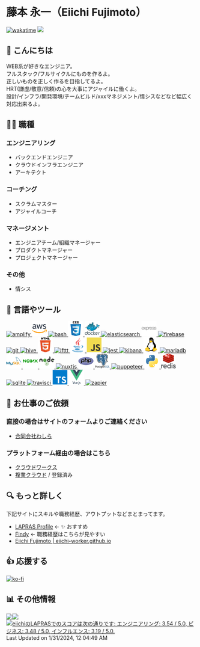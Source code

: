 藤本 永一（Eiichi Fujimoto）
===

[![wakatime](https://wakatime.com/badge/user/c7ac5d98-f2b4-4c67-a5a5-8fd929645b8b.svg)](https://wakatime.com/@c7ac5d98-f2b4-4c67-a5a5-8fd929645b8b)
![](https://komarev.com/ghpvc/?username=eiichi-worker)

🤗 こんにちは
---

WEB系が好きなエンジニア。  
フルスタック/フルサイクルにものを作るよ。  
正しいものを正しく作るを目指してるよ。  
HRT(謙虚/敬意/信頼)の心を大事にアジャイルに働くよ。  
設計/インフラ/開発環境/チームビルド/xxxマネジメント/情シスなどなど幅広く対応出来るよ。


🧑‍💻 職種
---

### エンジニアリング

- バックエンドエンジニア
- クラウドインフラエンジニア
- アーキテクト

### コーチング

- スクラムマスター
- アジャイルコーチ

### マネージメント

- エンジニアチーム/組織マネージャー
- プロダクトマネージャー
- プロジェクトマネージャー

### その他

- 情シス

💪 言語やツール
---

<p align="left"> <a href="https://aws.amazon.com/amplify/" target="_blank" rel="noreferrer"> <img src="https://docs.amplify.aws/assets/logo-dark.svg" alt="amplify" width="40" height="40"/> </a> <a href="https://aws.amazon.com" target="_blank" rel="noreferrer"> <img src="https://raw.githubusercontent.com/devicons/devicon/master/icons/amazonwebservices/amazonwebservices-original-wordmark.svg" alt="aws" width="40" height="40"/> </a> <a href="https://www.gnu.org/software/bash/" target="_blank" rel="noreferrer"> <img src="https://www.vectorlogo.zone/logos/gnu_bash/gnu_bash-icon.svg" alt="bash" width="40" height="40"/> </a> <a href="https://www.w3schools.com/css/" target="_blank" rel="noreferrer"> <img src="https://raw.githubusercontent.com/devicons/devicon/master/icons/css3/css3-original-wordmark.svg" alt="css3" width="40" height="40"/> </a> <a href="https://www.docker.com/" target="_blank" rel="noreferrer"> <img src="https://raw.githubusercontent.com/devicons/devicon/master/icons/docker/docker-original-wordmark.svg" alt="docker" width="40" height="40"/> </a> <a href="https://www.elastic.co" target="_blank" rel="noreferrer"> <img src="https://www.vectorlogo.zone/logos/elastic/elastic-icon.svg" alt="elasticsearch" width="40" height="40"/> </a> <a href="https://expressjs.com" target="_blank" rel="noreferrer"> <img src="https://raw.githubusercontent.com/devicons/devicon/master/icons/express/express-original-wordmark.svg" alt="express" width="40" height="40"/> </a> <a href="https://firebase.google.com/" target="_blank" rel="noreferrer"> <img src="https://www.vectorlogo.zone/logos/firebase/firebase-icon.svg" alt="firebase" width="40" height="40"/> </a> <a href="https://git-scm.com/" target="_blank" rel="noreferrer"> <img src="https://www.vectorlogo.zone/logos/git-scm/git-scm-icon.svg" alt="git" width="40" height="40"/> </a> <a href="https://hive.apache.org/" target="_blank" rel="noreferrer"> <img src="https://www.vectorlogo.zone/logos/apache_hive/apache_hive-icon.svg" alt="hive" width="40" height="40"/> </a> <a href="https://www.w3.org/html/" target="_blank" rel="noreferrer"> <img src="https://raw.githubusercontent.com/devicons/devicon/master/icons/html5/html5-original-wordmark.svg" alt="html5" width="40" height="40"/> </a> <a href="https://ifttt.com/" target="_blank" rel="noreferrer"> <img src="https://www.vectorlogo.zone/logos/ifttt/ifttt-ar21.svg" alt="ifttt" width="40" height="40"/> </a> <a href="https://www.java.com" target="_blank" rel="noreferrer"> <img src="https://raw.githubusercontent.com/devicons/devicon/master/icons/java/java-original.svg" alt="java" width="40" height="40"/> </a> <a href="https://developer.mozilla.org/en-US/docs/Web/JavaScript" target="_blank" rel="noreferrer"> <img src="https://raw.githubusercontent.com/devicons/devicon/master/icons/javascript/javascript-original.svg" alt="javascript" width="40" height="40"/> </a> <a href="https://jestjs.io" target="_blank" rel="noreferrer"> <img src="https://www.vectorlogo.zone/logos/jestjsio/jestjsio-icon.svg" alt="jest" width="40" height="40"/> </a> <a href="https://www.elastic.co/kibana" target="_blank" rel="noreferrer"> <img src="https://www.vectorlogo.zone/logos/elasticco_kibana/elasticco_kibana-icon.svg" alt="kibana" width="40" height="40"/> </a> <a href="https://www.linux.org/" target="_blank" rel="noreferrer"> <img src="https://raw.githubusercontent.com/devicons/devicon/master/icons/linux/linux-original.svg" alt="linux" width="40" height="40"/> </a> <a href="https://mariadb.org/" target="_blank" rel="noreferrer"> <img src="https://www.vectorlogo.zone/logos/mariadb/mariadb-icon.svg" alt="mariadb" width="40" height="40"/> </a> <a href="https://www.mysql.com/" target="_blank" rel="noreferrer"> <img src="https://raw.githubusercontent.com/devicons/devicon/master/icons/mysql/mysql-original-wordmark.svg" alt="mysql" width="40" height="40"/> </a> <a href="https://www.nginx.com" target="_blank" rel="noreferrer"> <img src="https://raw.githubusercontent.com/devicons/devicon/master/icons/nginx/nginx-original.svg" alt="nginx" width="40" height="40"/> </a> <a href="https://nodejs.org" target="_blank" rel="noreferrer"> <img src="https://raw.githubusercontent.com/devicons/devicon/master/icons/nodejs/nodejs-original-wordmark.svg" alt="nodejs" width="40" height="40"/> </a> <a href="https://nuxtjs.org/" target="_blank" rel="noreferrer"> <img src="https://www.vectorlogo.zone/logos/nuxtjs/nuxtjs-icon.svg" alt="nuxtjs" width="40" height="40"/> </a> <a href="https://www.php.net" target="_blank" rel="noreferrer"> <img src="https://raw.githubusercontent.com/devicons/devicon/master/icons/php/php-original.svg" alt="php" width="40" height="40"/> </a> <a href="https://www.postgresql.org" target="_blank" rel="noreferrer"> <img src="https://raw.githubusercontent.com/devicons/devicon/master/icons/postgresql/postgresql-original-wordmark.svg" alt="postgresql" width="40" height="40"/> </a> <a href="https://github.com/puppeteer/puppeteer" target="_blank" rel="noreferrer"> <img src="https://www.vectorlogo.zone/logos/pptrdev/pptrdev-official.svg" alt="puppeteer" width="40" height="40"/> </a> <a href="https://www.python.org" target="_blank" rel="noreferrer"> <img src="https://raw.githubusercontent.com/devicons/devicon/master/icons/python/python-original.svg" alt="python" width="40" height="40"/> </a> <a href="https://redis.io" target="_blank" rel="noreferrer"> <img src="https://raw.githubusercontent.com/devicons/devicon/master/icons/redis/redis-original-wordmark.svg" alt="redis" width="40" height="40"/> </a> <a href="https://www.sqlite.org/" target="_blank" rel="noreferrer"> <img src="https://www.vectorlogo.zone/logos/sqlite/sqlite-icon.svg" alt="sqlite" width="40" height="40"/> </a> <a href="https://travis-ci.org" target="_blank" rel="noreferrer"> <img src="https://www.vectorlogo.zone/logos/travis-ci/travis-ci-icon.svg" alt="travisci" width="40" height="40"/> </a> <a href="https://www.typescriptlang.org/" target="_blank" rel="noreferrer"> <img src="https://raw.githubusercontent.com/devicons/devicon/master/icons/typescript/typescript-original.svg" alt="typescript" width="40" height="40"/> </a> <a href="https://vuejs.org/" target="_blank" rel="noreferrer"> <img src="https://raw.githubusercontent.com/devicons/devicon/master/icons/vuejs/vuejs-original-wordmark.svg" alt="vuejs" width="40" height="40"/> </a> <a href="https://zapier.com" target="_blank" rel="noreferrer"> <img src="https://www.vectorlogo.zone/logos/zapier/zapier-icon.svg" alt="zapier" width="40" height="40"/> </a> </p>

📧 お仕事のご依頼
---

### 直接の場合はサイトのフォームよりご連絡ください

- [合同会社わしら](https://washira.co/)

### プラットフォーム経由の場合はこちら

- [クラウドワークス](https://crowdworks.jp/public/employees/4831032)
- [複業クラウド](https://talent.aw-anotherworks.com/) / 登録済み

🔍 もっと詳しく
---

下記サイトにスキルや職務経歴、アウトプットなどまとまってます。

- [LAPRAS Profile](https://lapras.com/public/eiichi) ← ✨ おすすめ
- [Findy](https://findy-code.io/share_profiles/NRibtwc_NCL_7) ← 職務経歴はこちらが見やすい
- [Eiichi Fujimoto | eiichi-worker.github.io](https://eiichi-worker.github.io)

👍 応援する
---

[![ko-fi](https://ko-fi.com/img/githubbutton_sm.svg)](https://ko-fi.com/M4M351104)

📊 その他情報
---

<a href="https://github.com/anuraghazra/github-readme-stats">
  <img align="left" src="https://github-readme-stats.vercel.app/api?username=eiichi-worker&count_private=true&show_icons=true" />
</a>

<a href="https://github.com/anuraghazra/github-readme-stats">
  <img align="left" src="https://github-readme-stats.vercel.app/api/top-langs/?username=eiichi-worker" />
</a>

<!--START_SECTION:lapras-card-->
<p ><a href="https://lapras.com/public/eiichi" target="_blank" rel="noopener noreferrer"><img alt="eiichiのLAPRASでのスコアは次の通りです: エンジニアリング: 3.54 / 5.0, ビジネス: 3.48 / 5.0, インフルエンス: 3.19 / 5.0." src="https://lapras-card-generator.vercel.app/api/svg?e=3.54&b=3.48&i=3.19&b1=%23ff7b00&b2=%23ffcead&i1=%23fea743&i2=%23fed6a9&l=ja" width="400" ></a>  
Last Updated on 1/31/2024, 12:04:49 AM</p>
<!--END_SECTION:lapras-card-->
